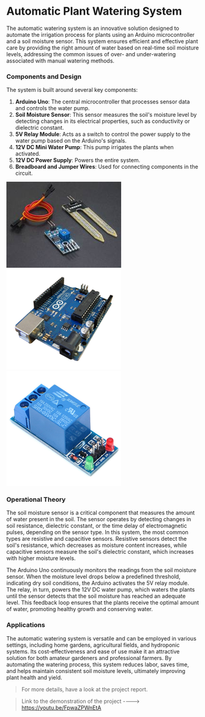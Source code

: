 # Automatic Plant Watering System

The automatic watering system is an innovative solution designed to automate the irrigation process for plants using an Arduino microcontroller and a soil moisture sensor. This system ensures efficient and effective plant care by providing the right amount of water based on real-time soil moisture levels, addressing the common issues of over- and under-watering associated with manual watering methods.

### Components and Design

The system is built around several key components:
1. **Arduino Uno**: The central microcontroller that processes sensor data and controls the water pump.
2. **Soil Moisture Sensor**: This sensor measures the soil's moisture level by detecting changes in its electrical properties, such as conductivity or dielectric constant.
3. **5V Relay Module**: Acts as a switch to control the power supply to the water pump based on the Arduino's signals.
4. **12V DC Mini Water Pump**: This pump irrigates the plants when activated.
5. **12V DC Power Supply**: Powers the entire system.
6. **Breadboard and Jumper Wires**: Used for connecting components in the circuit.
<span>
<img src="soil_moisture_sensor.jpeg" width="300"><img src="ariduno_uno.png" width="300"> <img src="5V relay module.jpg" width="300">
</span>

### Operational Theory

The soil moisture sensor is a critical component that measures the amount of water present in the soil. The sensor operates by detecting changes in soil resistance, dielectric constant, or the time delay of electromagnetic pulses, depending on the sensor type. In this system, the most common types are resistive and capacitive sensors. Resistive sensors detect the soil's resistance, which decreases as moisture content increases, while capacitive sensors measure the soil's dielectric constant, which increases with higher moisture levels.

The Arduino Uno continuously monitors the readings from the soil moisture sensor. When the moisture level drops below a predefined threshold, indicating dry soil conditions, the Arduino activates the 5V relay module. The relay, in turn, powers the 12V DC water pump, which waters the plants until the sensor detects that the soil moisture has reached an adequate level. This feedback loop ensures that the plants receive the optimal amount of water, promoting healthy growth and conserving water.

### Applications

The automatic watering system is versatile and can be employed in various settings, including home gardens, agricultural fields, and hydroponic systems. Its cost-effectiveness and ease of use make it an attractive solution for both amateur gardeners and professional farmers. By automating the watering process, this system reduces labor, saves time, and helps maintain consistent soil moisture levels, ultimately improving plant health and yield.

> For more details, have a look at the project report.

> Link to the demonstration of the project ---->  https://youtu.be/FpwaZPWnEtA
